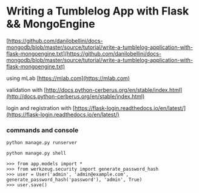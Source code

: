 # Writing a Tumblelog App with Flask && MongoEngine

[https://github.com/danilobellini/docs-mongodb/blob/master/source/tutorial/write-a-tumblelog-application-with-flask-mongoengine.txt](https://github.com/danilobellini/docs-mongodb/blob/master/source/tutorial/write-a-tumblelog-application-with-flask-mongoengine.txt)

using mLab 
[https://mlab.com](https://mlab.com)

validation with 
[http://docs.python-cerberus.org/en/stable/index.html](http://docs.python-cerberus.org/en/stable/index.html)

login and registration with
[https://flask-login.readthedocs.io/en/latest/](https://flask-login.readthedocs.io/en/latest/)

### commands and console
`python manage.py runserver`

`python manage.py shell`
```
>>> from app.models import *
>>> from werkzeug.security import generate_password_hash
>>> user = User('admin', 'admin@example.com', generate_password_hash('password'), 'admin', True)
>>> user.save()
```
